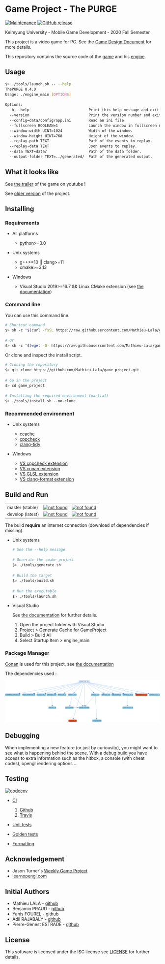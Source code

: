 # Game Project - The PURGE

[![Maintenance](https://img.shields.io/badge/Maintained%3F-yes-green.svg)](https://github.com/Mathieu-Lala/game_project/graphs/commit-activity)
[![GitHub release](https://img.shields.io/github/v/release/Mathieu-Lala/game_project)](https://github.com/Mathieu-Lala/game_project/releases/)

Keimyung University - Mobile Game Development - 2020 Fall Semester

This project is a video game for PC. See the [Game Design Document](doc/ThePURGE_GameDesignDocument.pdf) for more details.

This repository contains the source code of the [game](src/Application) and his [engine](src/Engine).

## Usage

```sh
$> ./tools/launch.sh -- --help
ThePURGE 0.4.0
Usage: ./engine_main [OPTIONS]

Options:
  -h,--help                           Print this help message and exit
  --version                           Print the version number and exit.
  --config=data/config/app.ini        Read an ini file
  --fullscreen BOOLEAN=1              Launch the window in fullscreen mode.
  --window-width UINT=1024            Width of the window.
  --window-height UINT=768            Height of the window.
  --replay-path TEXT                  Path of the events to replay.
  --replay-data TEXT                  Json events to replay.
  --data TEXT=data/                   Path of the data folder.
  --output-folder TEXT=../generated/  Path of the generated output.
```

## What it looks like

See [the trailer](https://www.youtube.com/watch?v=GQxOHtLU4U0) of the game on youtube !

See [older version](./doc/history) of the project.

## Installing

### Requirements

* All platforms

  * python>=3.0

* Unix systems

  * g++>=10 || clang>=11
  * cmake>=3.13

* Windows

  * Visual Studio 2019>=16.7 && Linux CMake extension (see [the documentation](https://docs.microsoft.com/en-us/cpp/linux/cmake-linux-configure?view=vs-2019))

### Command line

You can use this command line.

```sh
# Shortcut command
$> sh -c "$(curl -fsSL https://raw.githubusercontent.com/Mathieu-Lala/game_project/develop/tools/install.sh)"

# Or
$> sh -c "$(wget -O- https://raw.githubusercontent.com/Mathieu-Lala/game_project/develop/tools/install.sh)"
```

Or clone and inspect the install script.

```sh
# Cloning the repository
$> git clone https://github.com/Mathieu-Lala/game_project.git

# Go in the project
$> cd game_project

# Installing the required environment (partial)
$> ./tools/install.sh --no-clone
```

### Recommended environment

* Unix systems

  * [ccache](https://ccache.dev/)
  * [cppcheck](http://cppcheck.sourceforge.net/)
  * [clang-tidy](https://clang.llvm.org/extra/clang-tidy/)

* Windows

  * [VS cppcheck extension](https://marketplace.visualstudio.com/items?itemName=Alexium.Cppcheckadd-in)
  * [VS conan extension](https://marketplace.visualstudio.com/items?itemName=conan-io.conan-vs-extension)
  * [VS GLSL extension](https://marketplace.visualstudio.com/items?itemName=DanielScherzer.GLSL)
  * [VS clang-format extension](https://marketplace.visualstudio.com/items?itemName=xaver.clang-format)

## Build and Run

<table>
  <tr>
    <td>master (stable)</td>
    <td>
      <a href="https://github.com/Mathieu-Lala/game_project/actions?query=branch%3Amaster">
        <img src="https://github.com/Mathieu-Lala/game_project/workflows/C++%20CMake%20Build/badge.svg?branch=master"
          alt="not found"
        >
      </a>
    </td>
    <td>
      <a href="https://travis-ci.com/github/Mathieu-Lala/game_project">
        <img src="https://api.travis-ci.com/Mathieu-Lala/game_project.svg?branch=master&token=5TrxUsuSpQyXNca4sVWA"
          alt="not found"
        >
      </a>
    </td>
  </tr>
  <tr>
    <td>develop (latest)</td>
    <td>
      <a href="https://github.com/Mathieu-Lala/game_project/actions?query=branch%3Adevelop">
        <img src="https://github.com/Mathieu-Lala/game_project/workflows/C++%20CMake%20Build/badge.svg?branch=develop"
          alt="not found"
        >
      </a>
    </td>
    <td>
      <a href="https://travis-ci.com/github/Mathieu-Lala/game_project">
        <img src="https://api.travis-ci.com/Mathieu-Lala/game_project.svg?branch=develop&token=5TrxUsuSpQyXNca4sVWA"
          alt="not found"
        >
      </a>
    </td>
  </tr>
</table>

The build **require** an internet connection (download of dependencies if missing).

* Unix systems

    ```sh
    # See the --help message

    # Generate the cmake project
    $> ./tools/generate.sh

    # Build the target
    $> ./tools/build.sh

    # Run the executable
    $> ./tools/launch.sh
    ```

* Visual Studio

  See [the documentation](https://docs.microsoft.com/en-us/cpp/build/cmake-projects-in-visual-studio?view=msvc-160) for further details.

  1. Open the project folder with Visual Studio
  1. Project > Generate Cache for GameProject
  1. Build > Build All
  1. Select Startup Item > engine_main

### Package Manager

[Conan](https://conan.io/) is used for this project, see [the documentation](https://docs.conan.io/en/1.31/)

The dependencies used :

![Dependencies](doc/conan_dependencies.png)

## Debugging

When implementing a new feature (or just by curiousity), you might want to see what is happening behind the scene.
With a debug build you have access to extra information such as the hitbox, a console (with cheat codes), opengl rendering options ...

## Testing

[![codecov](https://codecov.io/gh/Mathieu-Lala/game_project/branch/develop/graph/badge.svg?token=E43G3XKG01)](https://codecov.io/gh/Mathieu-Lala/game_project)

* [CI](https://en.wikipedia.org/wiki/Continuous_integration)

  1. [Github](https://github.com/Mathieu-Lala/game_project/actions)
  1. [Travis](https://travis-ci.com)

* [Unit tests](https://en.wikipedia.org/wiki/Unit_testing)

* [Golden tests](https://en.wikipedia.org/wiki/Software_testing#Output_comparison_testing)

* [Formatting](https://en.wikipedia.org/wiki/Programming_style)

## Acknowledgement

* Jason Turner's [Weekly Game Project](https://github.com/lefticus/cpp_weekly_game_project)
* [learnopengl.com](http://learnopengl.com)

## Initial Authors

* Mathieu LALA - [github](https://github.com/Mathieu-Lala)
* Benjamin PRAUD - [github](https://github.com/BenjaminPraud)
* Yanis FOUREL - [github](https://github.com/Yanis-F)
* Adil RAJABALY - [github](https://github.com/ADeal24)
* Pierre-Genest ESTRADE - [github](https://github.com/Pierre-Genest)

## License

This software is licensed under the ISC license see [LICENSE](/LICENSE) for further details.
